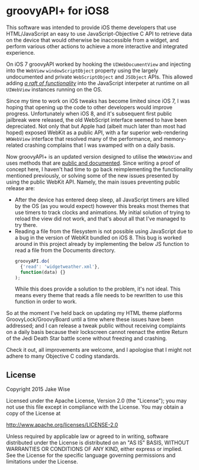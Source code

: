 # groovyAPI+ for iOS8
This software was intended to provide iOS theme developers that use HTML/JavaScript an
easy to use JavaScript-Objective C API to retrieve data on the device that would
otherwise be inaccessible from a widget, and perform various other actions to achieve a
more interactive and integrated experience.

On iOS 7 groovyAPI worked by hooking the `UIWebDocumentView` and injecting into the
`WebView` `windowScriptObject` property using the largely undocumented and private
`WebScriptObject` and `JSObject` APIs. This allowed adding *[a raft of
functionality](http://groovycarrot.co.uk/groovyapi/)* into the JavaScript interpeter at
runtime on all `UIWebView` instances running on the OS.

Since my time to work on iOS tweaks has become limited since iOS 7, I was hoping that
opening up the code to other developers would improve progress. Unfortunately when iOS
8, and it's subsequent first public jailbreak were released, the old WebScript
interface seemed to have been depreciated. Not only that but Apple had (albeit much
later than most had hoped) exposed WebKit as a public API, with a far superior
web-rendering `WKWebView` interface that resolved many of the performance, and
memory-related crashing complains that I was swamped with on a daily basis.

Now groovyAPI+ is an updated version designed to utilise the `WKWebView` and uses 
methods that are [public and documented](https://developer.apple.com/library/ios/documentation/WebKit/Reference/WKWebView_Ref).
Since writing a proof of concept here, I haven't had time to go back reimplementing the
functionality mentioned previously, or solving some of the new issues presented by
using the public WebKit API. Namely, the main issues preventing public release are:
- After the device has entered deep sleep, all JavaScript timers are killed by the OS
  (as you would expect) however this breaks most themes that use timers to track clocks
  and animations. My initial solution of trying to reload the view did not work, and
  that's about all that I've managed to try there.
- Reading a file from the filesystem is not possible using JavaScript due to a bug in
  the version of WebKit bundled on iOS 8. This bug is worked around in this project
  already by implementing the below JS function to read a file from the Documents
  directory.
  ```javascript
  groovyAPI.do(
    {'read': 'widgetweather.xml'},
    function(data) {}
  );
  ```
  While this does provide a solution to the problem, it's not ideal. This means every
  theme that reads a file needs to be rewritten to use this function in order to work.

So at the moment I've held back on updating my HTML theme platforms
GroovyLock/GroovyBoard until a time where these issues have been addressed; and I can
release a tweak public without receiving complaints on a daily basis because their
lockscreen cannot reenact the entire Return of the Jedi Death Star battle scene without
freezing and crashing.

Check it out, all improvements are welcome, and I apologise that I might not adhere to
many Objective C coding standards.

## License
Copyright 2015 Jake Wise

Licensed under the Apache License, Version 2.0 (the "License"); you may not use
this file except in compliance with the License. You may obtain a copy of the
License at

http://www.apache.org/licenses/LICENSE-2.0

Unless required by applicable law or agreed to in writing, software distributed
under the License is distributed on an "AS IS" BASIS, WITHOUT WARRANTIES OR
CONDITIONS OF ANY KIND, either express or implied. See the License for the
specific language governing permissions and limitations under the License.

